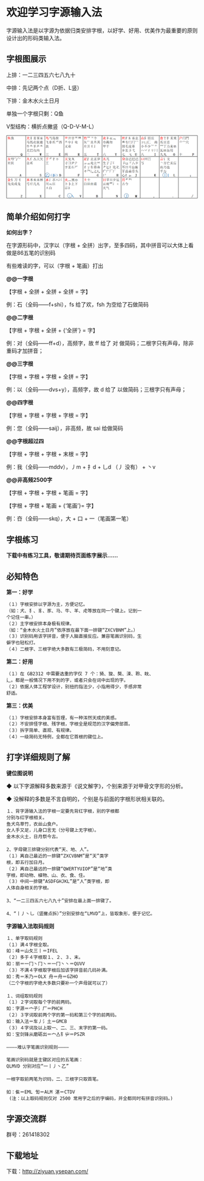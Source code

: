 
# 欢迎学习字源输入法

字源输入法是以字源为依据归类安排字根，以好学、好用、优美作为最重要的原则设计出的形码类输入法。

## 字根图展示

上排：一二三四五六七八九十

中排：先记两个点（D折、L竖）

下排：金木水火土日月

单独一个字根只剩：Q鱼

V型结构：横折点撇竖（Q-D-V-M-L）

![An image](./images/字源字根图.png)

## 简单介绍如何打字

**如何出字？**

在字源形码中，汉字以（字根 + 全拼）出字，至多四码，其中拼音可以大体上看做是86五笔的识别码

有些难读的字，可以（字根 + 笔画）打出

**@@一字根**

【字根 + 全拼 + 全拼 + 全拼 = 字】

例：石（全码——f+shi），fs 给了欢，fsh 为空给了石做简码

**@@二字根**

【字根 + 字根 + 全拼 + {‘全拼’} = 字】

例：对（全码——ff+d），高频字，故 ff 给了 对 做简码；二根字只有声母，除非重码才加拼音；

**@@三字根**

【字根 + 字根 + 字根 + 全拼 = 字】

例：以（全码——dvs+y），高频字，故 d 给了 以做简码；三根字只有声母；

**@@四字根**

【字根 + 字根 + 字根 + 字根 = 字】

例：您（全码——saij），非高频，故 sai 给做简码

**@@字根超过四**

【字根 + 字根 + 字根 + 末根 = 字】

例：我（全码——mddv），丿m + 扌d + 乚d （丿 没有） + 丶v

**@@非高频2500字**

【字根 + 字根 + 字根 + 笔画 = 字】

【字根 + 字根 + 笔画 + {‘笔画’}= 字】

例：夻（全码——skq），大 + 口 + 一（笔画第一笔）

<!-- **Input**

````md
```js{4}
export default {
  data () {
    return {
      msg: 'Highlighted!'
    }
  }
}
```
````

**Output**

```js{4}
export default {
  data () {
    return {
      msg: 'Highlighted!'
    }
  }
}
``` -->

## 字根练习

**下载中有练习工具，敬请期待页面练字展示……**


## 必知特色

**第一：好学**

```md
（１）字根安排以字源为主，方便记忆。
（如：犬、犭、豸、豕、马、牛、羊、虍等放在同一个键上。记到一
个记住一串。）
（２）主字根安排本身极有规律。
（如：“金木水火土日月”依序放在最下面一排键“ZXCVBNM”上。）
（３）识别码用该字拼音，便于人脑直接反应。兼容笔画识别码，生
僻字也轻松打。
（４）二根字、三根字绝大多数有三极简码，不用刻意记。
```

**第二：好用**

```md
（１）在 GB2312 中需要选重的字仅 7 个：猗、狻、獒、涑、聆、眈、
辶。都是一般情况下用不到的字，或者只会在词中出现的字。
（２）依据人体工程学设计，别扭的指法少，小指用得少，手感非常
舒适。
```

**第三：优美**

```md
（１）字根安排本身富有哲理，有一种浑然天成的美感。
（２）不安排怪字根、残字根，字根全是规范的汉字偏旁部首。
（３）拆字简单、直观、有规律。
（４）一级简码无特例，全都在它首根的键位上。
```


## 打字详细规则了解

**键位图说明**

◆ 以下字源解释多数来源于《说文解字》，个别来源于对甲骨文字形的分析。

◆ 没解释的多数是不言自明的，个别是与前面的字根形状相关联的。

```md
１、背字源输入法的字根一定要先背红字根，别的字根都
分别与红字根相关。
鱼犬鸟草竹，衣丝山食户。
女人手又足，儿身口言无（分号键上无字根）。
金木水火土，日月祭今古。

2、字母键三排键分别代表“天、地、人”。
（１）离自己最近的一排键“ZXCVBNM”是“天”类字
根，即五行加日月。
（２）离自己最远的一排键“QWERTYUIOP”是“地”类
字根，即动物、植物、山、衣、食、住。
（３）中间一排键“ASDFGHJKL”是“人”类字根，即
人体自身相关的字根。

3、“一二三四五六七八九十”安排在最上面一排键了。

4、“丨丿丶乚（竖撇点拆）”分别安排在“LMVD”上，皆取象形，便于记忆。
```

**字源输入法取码规则**

```md
１、单字取码规则
（１）满４字根全取。
如：峰＝山夂三丨＝IFEL
（２）多于４字根取１、２、３、末。
如：丽＝一冂丶冂丶＝一冂丶丶＝QUVV
（３）不满４字根取字根后加该字拼音前几码补满。
如：秀＝禾乃＝OLX 舟＝舟＝GZHO
（二个字根的字绝大多数只要补一个声母就可以了）

１、词组取码规则
（１）２字词取每个字的前两码。
如：字源＝宀子氵厂＝PHCH
（２）３字词取前两个字的第一码和第三个字的前两码。
如：输入法＝车丿氵土＝GMCB
（３）４字词及以上取一、二、三、末字的第一码。
如：宝剑锋从磨砺出＝宀亼钅屮＝PSZR

————难认字笔画识别规则————

笔画识别码就是主键区对应的五笔画：
QLMVD 分别对应“一丨丿丶乙”

一根字取前两笔为识码，二、三根字只取首笔。

如：隹＝EML 訇＝ALM 湛＝CTDV
 (注：以上取码规则仅对 2500 常用字之后的字编码，并全都同时有拼音识别码。)

```

<!-- ```md
::: info
This is an info box.
:::

::: tip
This is a tip.
:::

::: warning
This is a warning.
:::

::: danger
This is a dangerous warning.
:::

::: details
This is a details block.
:::
``` -->




<!-- **Output**

::: info
This is an info box.
:::

::: tip
This is a tip.
:::

::: warning
This is a warning.
:::

::: danger
This is a dangerous warning.
:::

::: details 
This is a details block.
::: -->

## 字源交流群

群号：261418302

## 下载地址

下载：http://ziyuan.ysepan.com/